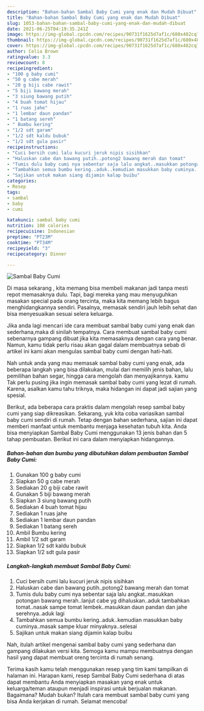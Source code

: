 ```yaml
---
description: "Bahan-bahan Sambal Baby Cumi yang enak dan Mudah Dibuat"
title: "Bahan-bahan Sambal Baby Cumi yang enak dan Mudah Dibuat"
slug: 1053-bahan-bahan-sambal-baby-cumi-yang-enak-dan-mudah-dibuat
date: 2021-06-25T04:19:35.241Z
image: https://img-global.cpcdn.com/recipes/90731f1625d7af1c/680x482cq70/sambal-baby-cumi-foto-resep-utama.jpg
thumbnail: https://img-global.cpcdn.com/recipes/90731f1625d7af1c/680x482cq70/sambal-baby-cumi-foto-resep-utama.jpg
cover: https://img-global.cpcdn.com/recipes/90731f1625d7af1c/680x482cq70/sambal-baby-cumi-foto-resep-utama.jpg
author: Celia Brown
ratingvalue: 3.3
reviewcount: 8
recipeingredient:
- "100 g baby cumi"
- "50 g cabe merah"
- "20 g biji cabe rawit"
- "5 biji bawang merah"
- "3 siung bawang putih"
- "4 buah tomat hijau"
- "1 ruas jahe"
- "1 lembar daun pandan"
- "1 batang sereh"
- " Bumbu kering"
- "1/2 sdt garam"
- "1/2 sdt kaldu bubuk"
- "1/2 sdt gula pasir"
recipeinstructions:
- "Cuci bersih cumi lalu kucuri jeruk nipis sisihkan"
- "Haluskan cabe dan bawang putih..potong2 bawang merah dan tomat"
- "Tumis dulu baby cumi nya sebentar saja lalu angkat..masukkan potongan bawang merah..lanjut cabe yg dihaluskan..aduk tambahkan tomat..nasak sampe tomat lembek..masukkan daun pandan dan jahe serehnya..aduk lagi"
- "Tambahkan semua bumbu kering..aduk..kemudian masukkan baby cuminya..masak sampe kluar minyaknya..selesai"
- "Sajikan untuk makan siang dijamin kalap buibu"
categories:
- Resep
tags:
- sambal
- baby
- cumi

katakunci: sambal baby cumi 
nutrition: 108 calories
recipecuisine: Indonesian
preptime: "PT23M"
cooktime: "PT34M"
recipeyield: "3"
recipecategory: Dinner

---
```



![Sambal Baby Cumi](https://img-global.cpcdn.com/recipes/90731f1625d7af1c/680x482cq70/sambal-baby-cumi-foto-resep-utama.jpg)

Di masa  sekarang , kita memang bisa membeli makanan jadi tanpa mesti repot memasaknya dulu. Tapi, bagi mereka yang mau menyuguhkan masakan special pada orang tercinta, maka kita memang lebih bagus menghidangkannya sendiri. Pasalnya, memasak sendiri jauh lebih sehat dan bisa menyesuaikan sesuai selera keluarga.

Jika anda lagi mencari ide cara membuat sambal baby cumi yang enak dan sederhana,maka di sinilah tempatnya. Cara membuat sambal baby cumi  sebenarnya gampang dibuat jika kita memasaknya dengan cara yang benar. Namun, kamu tidak perlu risau akan gagal dalam membuatnya 
sebab di artikel ini kami akan mengulas sambal baby cumi dengan hati-hati.  



Nah untuk anda yang mau memasak sambal baby cumi yang enak, ada beberapa langkah yang bisa dilakukan, mulai dari memilih jenis bahan, lalu pemilihan bahan segar, hingga cara mengolah dan menyajikannya. kamu Tak perlu pusing jika ingin memasak sambal baby cumi yang lezat di rumah. Karena, asalkan kamu  tahu triknya, maka hidangan ini dapat jadi sajian yang spesial.

Berikut, ada beberapa cara praktis  dalam mengolah resep sambal baby cumi yang siap dikreasikan. Sekarang, yuk kita coba variasikan sambal baby cumi sendiri di rumah. Tetap dengan bahan sederhana, sajian ini dapat memberi manfaat untuk membantu menjaga kesehatan tubuh kita. Anda bisa menyiapkan Sambal Baby Cumi menggunakan 13 jenis bahan dan 5 tahap pembuatan. Berikut ini cara dalam menyiapkan hidangannya.

<!--inarticleads1-->

##### Bahan-bahan dan bumbu yang dibutuhkan dalam pembuatan Sambal Baby Cumi:

1. Gunakan 100 g baby cumi
1. Siapkan 50 g cabe merah
1. Sediakan 20 g biji cabe rawit
1. Gunakan 5 biji bawang merah
1. Siapkan 3 siung bawang putih
1. Sediakan 4 buah tomat hijau
1. Sediakan 1 ruas jahe
1. Sediakan 1 lembar daun pandan
1. Sediakan 1 batang sereh
1. Ambil  Bumbu kering
1. Ambil 1/2 sdt garam
1. Siapkan 1/2 sdt kaldu bubuk
1. Siapkan 1/2 sdt gula pasir




<!--inarticleads2-->

##### Langkah-langkah membuat Sambal Baby Cumi:

1. Cuci bersih cumi lalu kucuri jeruk nipis sisihkan
1. Haluskan cabe dan bawang putih..potong2 bawang merah dan tomat
1. Tumis dulu baby cumi nya sebentar saja lalu angkat..masukkan potongan bawang merah..lanjut cabe yg dihaluskan..aduk tambahkan tomat..nasak sampe tomat lembek..masukkan daun pandan dan jahe serehnya..aduk lagi
1. Tambahkan semua bumbu kering..aduk..kemudian masukkan baby cuminya..masak sampe kluar minyaknya..selesai
1. Sajikan untuk makan siang dijamin kalap buibu




Nah, itulah artikel mengenai  sambal baby cumi  yang sederhana dan gampang dilakukan versi kita. Semoga kamu mampu membuatnya dengan hasil yang dapat membuat oreng tercinta di rumah senang. 

Terima kasih kamu telah menggunakan resep yang tim kami tampilkan di halaman ini. Harapan kami, resep  Sambal Baby Cumi sederhana di atas dapat membantu Anda menyiapkan masakan yang enak untuk keluarga/teman ataupun menjadi inspirasi untuk berjualan makanan. Bagaimana? Mudah bukan? Itulah cara membuat sambal baby cumi yang bisa Anda kerjakan di rumah. Selamat mencoba!

